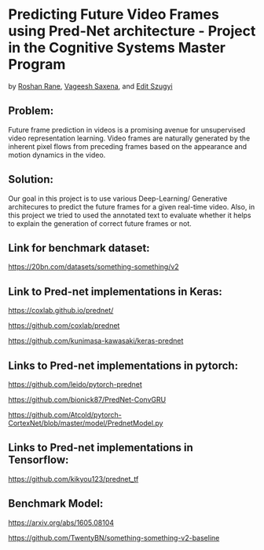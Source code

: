 # Predicting Future Video Frames using Pred-Net architecture - Project in the Cognitive Systems Master Program

by [Roshan Rane](https://github.com/RoshanRane), [Vageesh Saxena](https://github.com/vageeshSaxena), and [Edit Szugyi](https://github.com/szugyiedit)

## Problem:
Future frame prediction in videos is a promising avenue for unsupervised video representation learning. Video frames are naturally generated by the inherent pixel flows from preceding frames based on the appearance and motion dynamics in the video.

## Solution: 
Our goal in this project is to use various Deep-Learning/ Generative architecures to predict the future frames for a given real-time video. Also, in this project we tried to used the annotated text to evaluate whether it helps to explain the generation of correct future frames or not. 

## Link for benchmark dataset:
https://20bn.com/datasets/something-something/v2

## Link to Pred-net implementations in Keras:
https://coxlab.github.io/prednet/

https://github.com/coxlab/prednet

https://github.com/kunimasa-kawasaki/keras-prednet

## Links to Pred-net implementations in pytorch:
https://github.com/leido/pytorch-prednet

https://github.com/bionick87/PredNet-ConvGRU

https://github.com/Atcold/pytorch-CortexNet/blob/master/model/PrednetModel.py

## Links to Pred-net implementations in Tensorflow:
https://github.com/kikyou123/prednet_tf

## Benchmark Model:
https://arxiv.org/abs/1605.08104

https://github.com/TwentyBN/something-something-v2-baseline
